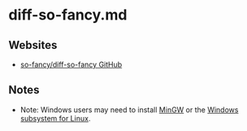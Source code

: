 # diff-so-fancy.md

## Websites

* [so-fancy/diff-so-fancy GitHub](https://github.com/so-fancy/diff-so-fancy)

## Notes

* Note: Windows users may need to install [MinGW](https://sourceforge.net/projects/mingw/files/) or the [Windows subsystem for Linux](https://docs.microsoft.com/en-us/windows/wsl/install-win10).
